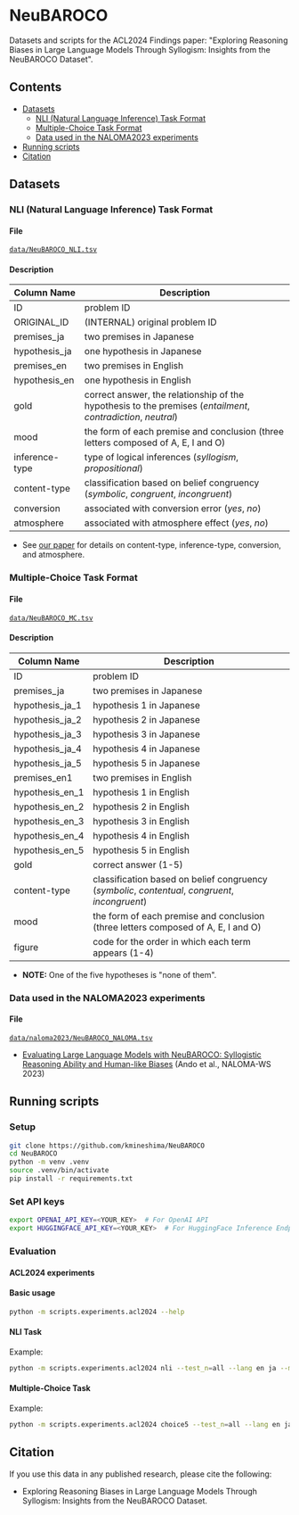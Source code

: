 # NeuBAROCO

Datasets and scripts for the ACL2024 Findings paper: "Exploring Reasoning Biases in Large Language Models Through Syllogism: Insights from the NeuBAROCO Dataset".

## Contents

- [Datasets](#datasets)
  - [NLI (Natural Language Inference) Task Format](#nli-natural-language-inference-task-format)
  - [Multiple-Choice Task Format](#multiple-choice-task-format)
  - [Data used in the NALOMA2023 experiments](#data-used-in-the-naloma2023-experiments)
- [Running scripts](#running-scripts)
- [Citation](#citation)

## Datasets

### NLI (Natural Language Inference) Task Format

#### File

[`data/NeuBAROCO_NLI.tsv`](https://github.com/kmineshima/NeuBAROCO/blob/main/data/NeuBAROCO_NLI.tsv)

#### Description

| Column Name | Description |
| ---- | ---- |
| ID | problem ID |
| ORIGINAL_ID | (INTERNAL) original problem ID |
| premises_ja | two premises in Japanese |
| hypothesis_ja | one hypothesis in Japanese |
| premises_en | two premises in English |
| hypothesis_en | one hypothesis in English |
| gold | correct answer, the relationship of the hypothesis to the premises (*entailment*, *contradiction*, *neutral*) |
| mood | the form of each premise and conclusion (three letters composed of A, E, I and O) |
| inference-type | type of logical inferences (*syllogism*, *propositional*) |
| content-type | classification based on belief congruency (*symbolic*, *congruent*, *incongruent*) |
| conversion | associated with conversion error (*yes*, *no*) |
| atmosphere | associated with atmosphere effect (*yes*, *no*) |

- See [our paper](#citation) for details on content-type, inference-type, conversion, and atmosphere.


### Multiple-Choice Task Format

#### File

[`data/NeuBAROCO_MC.tsv`](https://github.com/kmineshima/NeuBAROCO/blob/main/data/NeuBAROCO_MC.tsv)

#### Description

| Column Name | Description |
| ---- | ---- |
| ID | problem ID |
| premises_ja | two premises in Japanese |
| hypothesis_ja_1 | hypothesis 1 in Japanese |
| hypothesis_ja_2 | hypothesis 2 in Japanese |
| hypothesis_ja_3 | hypothesis 3 in Japanese |
| hypothesis_ja_4 | hypothesis 4 in Japanese |
| hypothesis_ja_5 | hypothesis 5 in Japanese |
| premises_en1 | two premises in English |
| hypothesis_en_1 | hypothesis 1 in English |
| hypothesis_en_2 | hypothesis 2 in English |
| hypothesis_en_3 | hypothesis 3 in English |
| hypothesis_en_4 | hypothesis 4 in English |
| hypothesis_en_5 | hypothesis 5 in English |
| gold | correct answer (1-5) |
| content-type | classification based on belief congruency (*symbolic*, *contentual*, *congruent*, *incongruent*) |
| mood | the form of each premise and conclusion (three letters composed of A, E, I and O) |
| figure | code for the order in which each term appears (1-4) |

- **NOTE:** One of the five hypotheses is "none of them".

### Data used in the NALOMA2023 experiments

#### File

[`data/naloma2023/NeuBAROCO_NALOMA.tsv`](https://github.com/kmineshima/NeuBAROCO/blob/main/data/naloma2023/NeuBAROCO_NALOMA.tsv)

- [Evaluating Large Language Models with NeuBAROCO: Syllogistic Reasoning Ability and Human-like Biases](https://aclanthology.org/2023.naloma-1.1) (Ando et al., NALOMA-WS 2023)

## Running scripts

### Setup

```bash
git clone https://github.com/kmineshima/NeuBAROCO
cd NeuBAROCO
python -m venv .venv
source .venv/bin/activate
pip install -r requirements.txt
```

### Set API keys

```bash
export OPENAI_API_KEY=<YOUR_KEY>  # For OpenAI API
export HUGGINGFACE_API_KEY=<YOUR_KEY>  # For HuggingFace Inference Endpoints API
```

### Evaluation

#### ACL2024 experiments

#### Basic usage

```bash
python -m scripts.experiments.acl2024 --help
```

#### NLI Task

Example:

```bash
python -m scripts.experiments.acl2024 nli --test_n=all --lang en ja --model gpt-3.5-turbo-1106 gpt-4-0613
```

#### Multiple-Choice Task

Example:

```bash
python -m scripts.experiments.acl2024 choice5 --test_n=all --lang en ja --model gpt-3.5-turbo-1106 gpt-4-0613
```

## Citation

If you use this data in any published research, please cite the following:

- Exploring Reasoning Biases in Large Language Models Through Syllogism: Insights from the NeuBAROCO Dataset.

```
```
